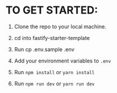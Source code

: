 # TO GET STARTED:

1. Clone the repo to your local machine.

2. cd into fastify-starter-template

3. Run cp .env.sample .env

4. Add your environment variables to `.env`

5. Run `npm install` or `yarn install`

6. Run `npm run dev` or `yarn run dev`
